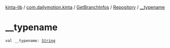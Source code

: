 [kinta-lib](../../../index.md) / [com.dailymotion.kinta](../../index.md) / [GetBranchInfos](../index.md) / [Repository](index.md) / [__typename](./__typename.md)

# __typename

`val __typename: `[`String`](https://kotlinlang.org/api/latest/jvm/stdlib/kotlin/-string/index.html)